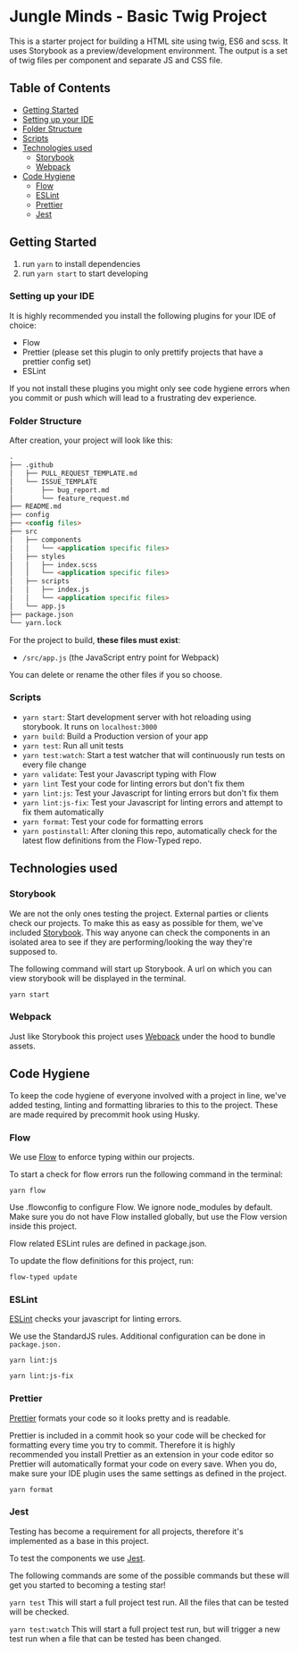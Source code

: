 # Jungle Minds - Basic Twig Project

This is a starter project for building a HTML site using twig, ES6 and scss. It uses Storybook as a preview/development environment.
The output is a set of twig files per component and separate JS and CSS file.

## Table of Contents

- [Getting Started](#getting-started)
- [Setting up your IDE](#setting-up-your-ide)
- [Folder Structure](#folder-structure)
- [Scripts](#scripts)
- [Technologies used](#technologies-used)
  - [Storybook](#Storybook)
  - [Webpack](#webpack)
- [Code Hygiene](#code-hygiene)
  - [Flow](#flow)
  - [ESLint](#eslint)
  - [Prettier](#prettier)
  - [Jest](#jest)

## Getting Started

1. run `yarn` to install dependencies
2. run `yarn start` to start developing

### Setting up your IDE

It is highly recommended you install the following plugins for your IDE of choice:

- Flow
- Prettier (please set this plugin to only prettify projects that have a prettier config set)
- ESLint

If you not install these plugins you might only see code hygiene errors when you commit or push which will lead to a frustrating dev experience.

### Folder Structure

After creation, your project will look like this:

```HTML
.
├── .github
│   ├── PULL_REQUEST_TEMPLATE.md
│   └── ISSUE_TEMPLATE
│       ├── bug_report.md
│       └── feature_request.md
├── README.md
├── config
├── <config files>
├── src
│   ├── components
│   │   └── <application specific files>
│   ├── styles
│   │   ├── index.scss
│   │   └── <application specific files>
│   ├── scripts
│   │   ├── index.js
│   │   └── <application specific files>
│   └── app.js
├── package.json
└── yarn.lock
```

For the project to build, **these files must exist**:

- `/src/app.js` (the JavaScript entry point for Webpack)

You can delete or rename the other files if you so choose.

### Scripts

- `yarn start`: Start development server with hot reloading using storybook. It runs on `localhost:3000`
- `yarn build`: Build a Production version of your app
- `yarn test`: Run all unit tests
- `yarn test:watch`: Start a test watcher that will continuously run tests on every file change
- `yarn validate`: Test your Javascript typing with Flow
- `yarn lint` Test your code for linting errors but don't fix them
- `yarn lint:js`: Test your Javascript for linting errors but don't fix them
- `yarn lint:js-fix`: Test your Javascript for linting errors and attempt to fix them automatically
- `yarn format`: Test your code for formatting errors
- `yarn postinstall`: After cloning this repo, automatically check for the latest flow definitions from the Flow-Typed repo.

## Technologies used

### Storybook

We are not the only ones testing the project. External parties or clients check our projects. To make this as easy as possible for them, we've included [Storybook](https://storybook.js.org/).
This way anyone can check the components in an isolated area to see if they are performing/looking the way they're supposed to.

The following command will start up Storybook. A url on which you can view storybook will be displayed in the terminal.

`yarn start`

### Webpack

Just like Storybook this project uses [Webpack](https://webpack.js.org/) under the hood to bundle assets.

## Code Hygiene

To keep the code hygiene of everyone involved with a project in line, we've added testing, linting and formatting libraries to this to the project. These are made required by precommit hook using Husky.

### Flow

We use [Flow](https://flow.org/en/) to enforce typing within our projects.

To start a check for flow errors run the following command in the terminal:

`yarn flow`

Use .flowconfig to configure Flow. We ignore node_modules by default. Make sure you do not have Flow installed globally, but use the Flow version inside this project.

Flow related ESLint rules are defined in package.json.

To update the flow definitions for this project, run:

`flow-typed update`

### ESLint

[ESLint](https://eslint.org/) checks your javascript for linting errors.

We use the StandardJS rules. Additional configuration can be done in `package.json.`

`yarn lint:js`

`yarn lint:js-fix`

### Prettier

[Prettier](https://prettier.io/) formats your code so it looks pretty and is readable.

Prettier is included in a commit hook so your code will be checked for formatting every time you try to commit. Therefore it is highly recommended you install Prettier as an extension in your code editor so Prettier will automatically format your code on every save. When you do, make sure your IDE plugin uses the same settings as defined in the project.

`yarn format`

### Jest

Testing has become a requirement for all projects, therefore it's implemented as a base in this project.

To test the components we use [Jest](https://facebook.github.io/jest/).

The following commands are some of the possible commands but these will get you started to becoming a testing star!

`yarn test`
This will start a full project test run. All the files that can be tested will be checked.

`yarn test:watch`
This will start a full project test run, but will trigger a new test run when a file that can be tested has been changed.
